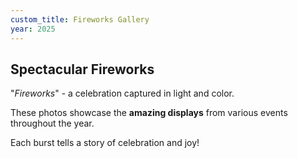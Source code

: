```yaml
---
custom_title: Fireworks Gallery
year: 2025
---
```

## Spectacular Fireworks

"<cite>Fireworks</cite>" - a celebration captured in light and color.

These photos showcase the **amazing displays** from various events throughout the year.

Each burst tells a story of celebration and joy!
